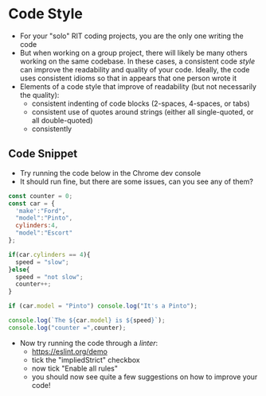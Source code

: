 # Code Style

- For your "solo" RIT coding projects, you are the only one writing the code
- But when working on a group project, there will likely be many others working on the same codebase. In these cases, a consistent code *style* can improve the readability and quality of your code. Ideally, the code uses consistent idioms so that in appears that one person wrote it
- Elements of a code style that improve of readability (but not necessarily the quality):
  - consistent indenting of code blocks (2-spaces, 4-spaces, or tabs)
  - consistent use of quotes around strings (either all single-quoted, or all double-quoted)
  - consistently 


## Code Snippet

- Try running the code below in the Chrome dev console
- It should run fine, but there are some issues, can you see any of them?

```js
const counter = 0;
const car = {
  'make':"Ford",
  "model":"Pinto",
  cylinders:4,
  "model":"Escort"
};

if(car.cylinders == 4){
  speed = "slow";
}else{
  speed = "not slow";
  counter++;
}

if (car.model = "Pinto") console.log("It's a Pinto");

console.log(`The ${car.model} is ${speed}`);
console.log("counter =",counter);
```

- Now try running the code through a *linter*:
  - https://eslint.org/demo
  - tick the "impliedStrict" checkbox
  - now tick "Enable all rules"
  - you should now see quite a few suggestions on how to improve your code!


